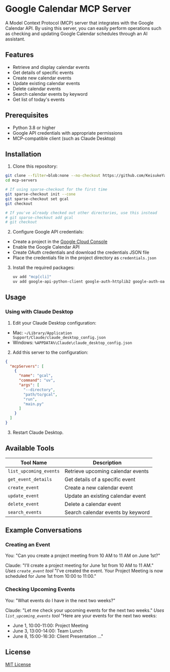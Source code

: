 # Google Calendar MCP Server

A Model Context Protocol (MCP) server that integrates with the Google Calendar API. By using this server, you can easily perform operations such as checking and updating Google Calendar schedules through an AI assistant.

## Features

- Retrieve and display calendar events
- Get details of specific events
- Create new calendar events
- Update existing calendar events
- Delete calendar events
- Search calendar events by keyword
- Get list of today's events

## Prerequisites

- Python 3.8 or higher
- Google API credentials with appropriate permissions
- MCP-compatible client (such as Claude Desktop)

## Installation

1. Clone this repository:
  ```bash
  git clone --filter=blob:none --no-checkout https://github.com/KeisukeYamazaki/mcp-servers.git
  cd mcp-servers
  
  # If using sparse-checkout for the first time
  git sparse-checkout init --cone
  git sparse-checkout set gcal
  git checkout
  
  # If you've already checked out other directories, use this instead
  # git sparse-checkout add gcal
  # git checkout
  ```

2. Configure Google API credentials:
  - Create a project in the [Google Cloud Console](https://console.cloud.google.com/)
  - Enable the Google Calendar API
  - Create OAuth credentials and download the credentials JSON file
  - Place the credentials file in the project directory as `credentials.json`

3. Install the required packages:
   ```bash
   uv add "mcp[cli]"
   uv add google-api-python-client google-auth-httplib2 google-auth-oauthlib
   ```

## Usage

### Using with Claude Desktop

1. Edit your Claude Desktop configuration:
  - Mac: `~/Library/Application Support/Claude/claude_desktop_config.json`
  - Windows: `%APPDATA%\Claude\claude_desktop_config.json`

2. Add this server to the configuration:
```json
{
  "mcpServers": [
    {
      "name": "gcal",
      "command": "uv",
      "args": [
        "--directory",
        "path/to/gcal",
        "run",
        "main.py"
      ]
    }
  ]
}
```

3. Restart Claude Desktop.

## Available Tools

| Tool Name              | Description                       |
| ---------------------- | --------------------------------- |
| `list_upcoming_events` | Retrieve upcoming calendar events |
| `get_event_details`    | Get details of a specific event   |
| `create_event`         | Create a new calendar event       |
| `update_event`         | Update an existing calendar event |
| `delete_event`         | Delete a calendar event           |
| `search_events`        | Search calendar events by keyword |

## Example Conversations

### Creating an Event

You: "Can you create a project meeting from 10 AM to 11 AM on June 1st?"

Claude: "I'll create a project meeting for June 1st from 10 AM to 11 AM."
*Uses `create_event` tool*
"I've created the event. Your Project Meeting is now scheduled for June 1st from 10:00 to 11:00."

### Checking Upcoming Events

You: "What events do I have in the next two weeks?"

Claude: "Let me check your upcoming events for the next two weeks."
*Uses `list_upcoming_events` tool*
"Here are your events for the next two weeks:
- June 1, 10:00-11:00: Project Meeting
- June 3, 13:00-14:00: Team Lunch
- June 8, 15:00-16:30: Client Presentation
..."

## License

[MIT License](LICENSE)
